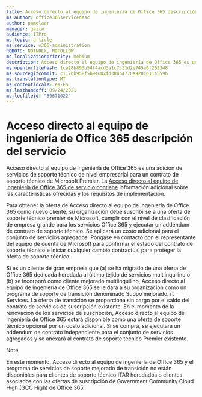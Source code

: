 ```yaml
---
title: Acceso directo al equipo de ingeniería de Office 365 descripción del servicio
ms.author: office365servicedesc
author: pamelaar
manager: gailw
audience: ITPro
ms.topic: article
ms.service: o365-administration
ROBOTS: NOINDEX, NOFOLLOW
ms.localizationpriority: medium
description: Acceso directo al equipo de ingeniería de Office 365 es una adición de servicios de soporte técnico de nivel empresarial para un contrato de soporte técnico de Microsoft Premier. La Acceso directo al equipo de ingeniería de Office 365 de servicio contiene información adicional sobre las características ofrecidas y los requisitos de implementación.
ms.openlocfilehash: 1ca28b893b54f4acd3a1c7c31d2e745e6f202348
ms.sourcegitcommit: c117bb958f5b94682fd384b4770a920c6114559b
ms.translationtype: MT
ms.contentlocale: es-ES
ms.lasthandoff: 09/24/2021
ms.locfileid: "59671022"
---
```

# <a name="office-365-engineering-direct-service-description"></a>Acceso directo al equipo de ingeniería de Office 365 descripción del servicio

Acceso directo al equipo de ingeniería de Office 365 es una adición de servicios de soporte técnico de nivel empresarial para un contrato de soporte técnico de Microsoft Premier. La [Acceso directo al equipo de ingeniería de Office 365 de servicio contiene](https://github.com/MicrosoftDocs/OfficeDocs-O365ServiceDescriptions/blob/master/Office%20365%20Engineering%20Direct%20-%20Svc%20Desc%20(25mar2019).pdf) información adicional sobre las características ofrecidas y los requisitos de implementación.

Para obtener la oferta de Acceso directo al equipo de ingeniería de Office 365 como nuevo cliente, su organización debe suscribirse a una oferta de soporte técnico premier de Microsoft, cumplir con el nivel de clasificación de empresa grande para los servicios Office 365 y ejecutar un addendum de contrato de soporte técnico. Se aplicará un costo adicional para el conjunto de servicios agregados. Póngase en contacto con el representante del equipo de cuenta de Microsoft para confirmar el estado del contrato de soporte técnico e iniciar cualquier cambio contractual para proteger la oferta de soporte técnico. 

Si es un cliente de gran empresa que (a) se ha migrado de una oferta de Office 365 dedicada heredada al último tejido de servicios multiinquilino o (b) se incorporó como cliente mejorado multiinquilino, Acceso directo al equipo de ingeniería de Office 365 se le dará a su organización como un programa de soporte de transición denominado Suppo mejorado. rt Services. La oferta de transición se proporciona sin cargo por el saldo del contrato de servicios de suscripción existente. En el momento de la renovación de los servicios de suscripción, Acceso directo al equipo de ingeniería de Office 365 estará disponible como una oferta de soporte técnico opcional por un costo adicional. Si se compra, se ejecutará un addendum de contrato independiente para el conjunto de servicios agregados y se anexará al contrato de soporte técnico Premier existente.

> [!NOTE]
> En este momento, Acceso directo al equipo de ingeniería de Office 365 y el programa de servicios de soporte mejorado de transición no están disponibles para clientes de soporte técnico ITAR heredados o clientes asociados con las ofertas de suscripción de Government Community Cloud High (GCC High) de Office 365.
